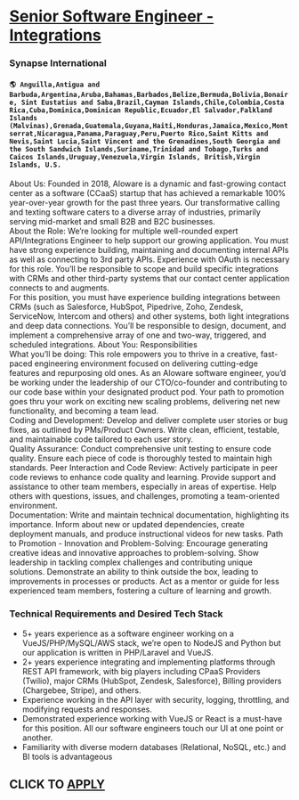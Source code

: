 # [Senior Software Engineer - Integrations](https://www.remotewlb.com/apply/senior-software-engineer-integrations-45332)  
### Synapse International  
#### `🌎 Anguilla,Antigua and Barbuda,Argentina,Aruba,Bahamas,Barbados,Belize,Bermuda,Bolivia,Bonaire, Sint Eustatius and Saba,Brazil,Cayman Islands,Chile,Colombia,Costa Rica,Cuba,Dominica,Dominican Republic,Ecuador,El Salvador,Falkland Islands (Malvinas),Grenada,Guatemala,Guyana,Haiti,Honduras,Jamaica,Mexico,Montserrat,Nicaragua,Panama,Paraguay,Peru,Puerto Rico,Saint Kitts and Nevis,Saint Lucia,Saint Vincent and the Grenadines,South Georgia and the South Sandwich Islands,Suriname,Trinidad and Tobago,Turks and Caicos Islands,Uruguay,Venezuela,Virgin Islands, British,Virgin Islands, U.S.`  
About Us: Founded in 2018, Aloware is a dynamic and fast-growing contact center as a software (CCaaS) startup that has achieved a remarkable 100% year-over-year growth for the past three years. Our transformative calling and texting software caters to a diverse array of industries, primarily serving mid-market and small B2B and B2C businesses.  
About the Role: We’re looking for multiple well-rounded expert API/Integrations Engineer to help support our growing application. You must have strong experience building, maintaining and documenting internal APIs as well as connecting to 3rd party APIs. Experience with OAuth is necessary for this role. You’ll be responsible to scope and build specific integrations with CRMs and other third-party systems that our contact center application connects to and augments.  
For this position, you must have experience building integrations between CRMs (such as Salesforce, HubSpot, Pipedrive, Zoho, Zendesk, ServiceNow, Intercom and others) and other systems, both light integrations and deep data connections. You’ll be responsible to design, document, and implement a comprehensive array of one and two-way, triggered, and scheduled integrations. About You: Responsibilities  
What you’ll be doing: This role empowers you to thrive in a creative, fast-paced engineering environment focused on delivering cutting-edge features and repurposing old ones. As an Aloware software engineer, you’d be working under the leadership of our CTO/co-founder and contributing to our code base within your designated product pod. Your path to promotion goes thru your work on exciting new scaling problems, delivering net new functionality, and becoming a team lead.  
Coding and Development: Develop and deliver complete user stories or bug fixes, as outlined by PMs/Product Owners. Write clean, efficient, testable, and maintainable code tailored to each user story.  
Quality Assurance: Conduct comprehensive unit testing to ensure code quality. Ensure each piece of code is thoroughly tested to maintain high standards. Peer Interaction and Code Review: Actively participate in peer code reviews to enhance code quality and learning. Provide support and assistance to other team members, especially in areas of expertise. Help others with questions, issues, and challenges, promoting a team-oriented environment.  
Documentation: Write and maintain technical documentation, highlighting its importance. Inform about new or updated dependencies, create deployment manuals, and produce instructional videos for new tasks. Path to Promotion - Innovation and Problem-Solving: Encourage generating creative ideas and innovative approaches to problem-solving. Show leadership in tackling complex challenges and contributing unique solutions. Demonstrate an ability to think outside the box, leading to improvements in processes or products. Act as a mentor or guide for less experienced team members, fostering a culture of learning and growth.

### Technical Requirements and Desired Tech Stack

  * 5+ years experience as a software engineer working on a VueJS/PHP/MySQL/AWS stack, we’re open to NodeJS and Python but our application is written in PHP/Laravel and VueJS. 
  * 2+ years experience integrating and implementing platforms through REST API framework, with big players including CPaaS Providers (Twilio), major CRMs (HubSpot, Zendesk, Salesforce), Billing providers (Chargebee, Stripe), and others. 
  * Experience working in the API layer with security, logging, throttling, and modifying requests and responses. 
  * Demonstrated experience working with VueJS or React is a must-have for this position. All our software engineers touch our UI at one point or another. 
  * Familiarity with diverse modern databases (Relational, NoSQL, etc.) and BI tools is advantageous

  
## CLICK TO [APPLY](https://www.remotewlb.com/apply/senior-software-engineer-integrations-45332)

